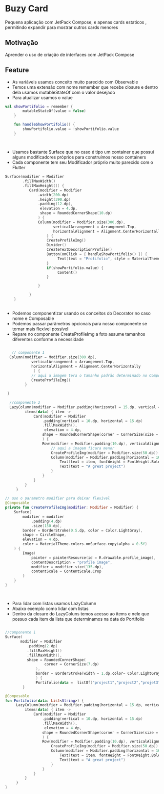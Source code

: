 # Buzy Card
Pequena aplicação com JetPack Compose, e apenas cards estaticos , permitindo expandir para mostrar outros cards menores


## Motivação
Aprender o uso de criação de interfaces com JetPack Compose

## Feature
- As variáveis usamos conceito muito parecido com Observable
- Temos uma extensão com nome remember que recebe closure e dentro dela usamos mutableStateOf com o valor desejado
- Para atualizar usamos o value


```kotlin
val showPortifolio = remember {
        mutableStateOf(value = false)
    }

    fun handleShowPortifolio() {
        showPortifolio.value = !showPortifolio.value
    }



```
##

- Usamos bastante Surface que no caso é tipo um container que possui alguns modificadores próprios para construímos nosso containers
- Cada componente tem seu Modificador próprio muito parecido com o Flutter

```Kotlin
Surface(modifier = Modifier
        .fillMaxWidth()
        .fillMaxHeight()) {
           Card(modifier = Modifier
               .width(200.dp)
               .height(390.dp)
               .padding(12.dp),
                elevation = 4.dp,
                shape = RoundedCornerShape(10.dp)
               ) {
               Column(modifier = Modifier.size(300.dp),
                      verticalArrangement = Arrangement.Top,
                      horizontalAlignment = Alignment.CenterHorizontally
                   ) {
                   CreateProfileImg()
                   Divider()
                   CreateTextDescriptionProfile()
                   Button(onClick = { handleShowPortifolio() }) {
                        Text(text = "Protifolio", style = MaterialTheme.typography.button)
                   }
                   if(showPortifolio.value) {
                        Content()
                   }

               }

           }
    }


```

##
- Podemos componentizar usando os conceitos do Decorator no caso nome e Composable
- Podemos passar parâmetros opcionais para nosso componente se tornar mais flexível possível
- Repare no componente CreateProfileImg a foto assume tamanhos diferentes conforme a necessidade

```kotlin

   // componente 1
  Column(modifier = Modifier.size(300.dp),
            verticalArrangement = Arrangement.Top,
            horizontalAlignment = Alignment.CenterHorizontally
             ) {
            // aqui a imagem tera o tamanho padrão determinado no Composable 
            CreateProfileImg()
         }

 }
 
  //componente 2
  LazyColumn(modifier = Modifier.padding(horizontal = 15.dp, vertical = 10.dp)) {
         items(data) { item ->
             Card(modifier = Modifier
                 .padding(vertical = 10.dp, horizontal = 15.dp)
                 .fillMaxWidth(),
                  elevation = 4.dp,
                 shape = RoundedCornerShape(corner = CornerSize(size = 7.dp))
                 ) {
                 Row(modifier = Modifier.padding(10.dp), verticalAlignment = Alignment.CenterVertically) {
                     // aqui a imagem ficara menor
                     CreateProfileImg(modifier = Modifier.size(50.dp)) 
                     Column(modifier = Modifier.padding(horizontal = 10.dp)) {
                         Text(text = item, fontWeight = FontWeight.Bold)
                         Text(text = "A great project")
                     }
                 }
             }
         }
     }
     
// uso o parametro modifier para deixar flexivel
@Composable
private fun CreateProfileImg(modifier: Modifier = Modifier) {
    Surface(
        modifier = modifier
            .padding(4.dp)
            .size(150.dp),
        border = BorderStroke(0.5.dp, color = Color.LightGray),
        shape = CircleShape,
        elevation = 4.dp,
        color = MaterialTheme.colors.onSurface.copy(alpha = 0.5f)
    ) {
        Image(
            painter = painterResource(id = R.drawable.profile_image),
            contentDescription = "profile image",
            modifier = modifier.size(135.dp),
            contentScale = ContentScale.Crop
        )
    }
}



```
##
- Para lidar com listas usamos LazyColumn
- Abaixo exemplo como lidar com listas
- Dentro da closure do LazyColuns temos acesso ao items e nele que possuo cada item da lista que determinamos na data do Portifolio

```kotlin

//componente 1
Surface(
       modifier = Modifier
          .padding(2.dp)
          .fillMaxHeight()
          .fillMaxWidth(),
          shape = RoundedCornerShape(
                  corner = CornerSize(7.dp)
              ),
              border = BorderStroke(width = 1.dp,color= Color.LightGray)
              ) {
              Portifolio(data =  listOf("project1","project2","projet3","project4","project5"))
        }

@Composable
fun Portifolio(data: List<String>) {
     LazyColumn(modifier = Modifier.padding(horizontal = 15.dp, vertical = 10.dp)) {
         items(data) { item ->
             Card(modifier = Modifier
                 .padding(vertical = 10.dp, horizontal = 15.dp)
                 .fillMaxWidth(),
                  elevation = 4.dp,
                 shape = RoundedCornerShape(corner = CornerSize(size = 7.dp))
                 ) {
                 Row(modifier = Modifier.padding(10.dp), verticalAlignment = Alignment.CenterVertically) {
                     CreateProfileImg(modifier = Modifier.size(50.dp))
                     Column(modifier = Modifier.padding(horizontal = 10.dp)) {
                         Text(text = item, fontWeight = FontWeight.Bold)
                         Text(text = "A great project")
                     }
                 }
             }
         }
     }
}

 

```














